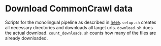 # Download CommonCrawl data

Scripts for the monolingual pipeline as described in [here](https://github.com/ModernMT/DataCollection/blob/master/metadata/metadata.md). `setup.sh` creates all necessary directories and downloads all target urls. `download.sh` does the actual download. `count_downloads.sh` counts how many of the files are already downloaded.
